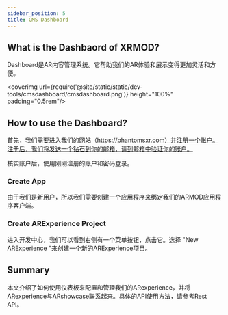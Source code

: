 ```yaml
---
sidebar_position: 5
title: CMS Dashboard 
---
```


## What is the Dashbaord of XRMOD?

Dashboard是AR内容管理系统。它帮助我们的AR体验和展示变得更加灵活和方便。

<coverimg  url={require('@site/static/static/dev-tools/cmsdashboard/cmsdashboard.png')} height="100%" padding="0.5rem"/>

## How to use the Dashboard?

首先，我们需要进入我们的网站（https://phantomsxr.com）并注册一个账户。注册后，我们将发送一个钻石到你的邮箱，请到邮箱中验证你的账户。

核实账户后，使用刚刚注册的账户和密码登录。


### Create App
由于我们是新用户，所以我们需要创建一个应用程序来绑定我们的ARMOD应用程序客户端。


### Create ARExperience Project
进入开发中心，我们可以看到右侧有一个菜单按钮，点击它。选择 "New ARExperience "来创建一个新的ARExperience项目。

## Summary

本文介绍了如何使用仪表板来配置和管理我们的ARexperience，并将ARexperience与ARshowcase联系起来。具体的API使用方法，请参考Rest API。